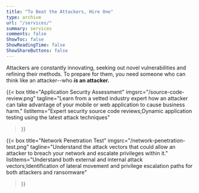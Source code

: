 ```yaml
---
title: "To Beat the Attackers, Hire One"
type: archive
url: "/services/"
summary: services
comments: false
ShowToc: false
ShowReadingTime: false
ShowShareButtons: false
---
```


Attackers are constantly innovating, seeking out novel vulnerabilities and refining their methods. To prepare for them, you need someone who can think like an attacker--who ***is* an attacker.**

<!-- My studies at Stanford taught me to be a great software developer. But I took more of a interest in the opposite of development: destruction. -->


{{< box 
    title="Application Security Assessment"
    imgsrc="/source-code-review.png"
    tagline="Learn from a vetted industry expert how an attacker can take advantage of your mobile or web application to cause business harm."
    listitems="Expert security source code reviews;Dynamic application testing using the latest attack techniques"
>}}

{{< box 
    title="Network Penetration Test"
    imgsrc="/network-penetration-test.png"
    tagline="Understand the attack vectors that could allow an attacker to breach your network and escalate privileges within it."
    listitems="Understand both external and internal attack vectors;Identification of lateral movement and privilege escalation paths for both attackers and ransomware"
>}}